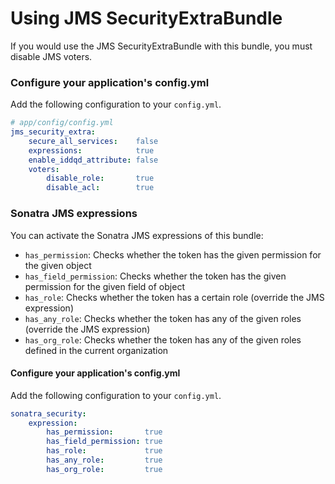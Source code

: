 Using JMS SecurityExtraBundle
=============================

If you would use the JMS SecurityExtraBundle with this bundle, you must
disable JMS voters.

### Configure your application's config.yml

Add the following configuration to your `config.yml`.

```yaml
# app/config/config.yml
jms_security_extra:
    secure_all_services:    false
    expressions:            true
    enable_iddqd_attribute: false
    voters:
        disable_role:       true
        disable_acl:        true
```

### Sonatra JMS expressions

You can activate the Sonatra JMS expressions of this bundle:
- `has_permission`: Checks whether the token has the given permission
   for the given object
- `has_field_permission`: Checks whether the token has the given permission
   for the given field of object
- `has_role`: Checks whether the token has a certain role (override the
  JMS expression)
- `has_any_role`: Checks whether the token has any of the given roles
  (override the JMS expression)
- `has_org_role`: Checks whether the token has any of the given roles
  defined in the current organization

#### Configure your application's config.yml

Add the following configuration to your `config.yml`.

```yaml
sonatra_security:
    expression:
        has_permission:       true
        has_field_permission: true
        has_role:             true
        has_any_role:         true
        has_org_role:         true
```
